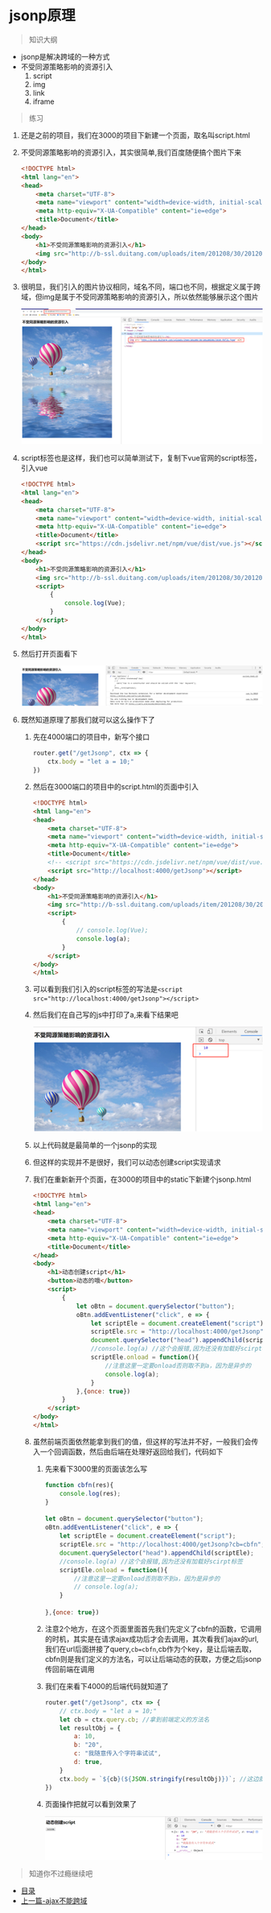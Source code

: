 # jsonp原理

> 知识大纲
* jsonp是解决跨域的一种方式
* 不受同源策略影响的资源引入
    1. script
    2. img
    3. link
    4. iframe

> 练习 
1. 还是之前的项目，我们在3000的项目下新建一个页面，取名叫script.html
2. 不受同源策略影响的资源引入，其实很简单,我们百度随便搞个图片下来 
    ```html
    <!DOCTYPE html>
    <html lang="en">
    <head>
        <meta charset="UTF-8">
        <meta name="viewport" content="width=device-width, initial-scale=1.0">
        <meta http-equiv="X-UA-Compatible" content="ie=edge">
        <title>Document</title>
    </head>
    <body>
        <h1>不受同源策略影响的资源引入</h1>
        <img src="http://b-ssl.duitang.com/uploads/item/201208/30/20120830173930_PBfJE.jpeg" alt="">
    </body>
    </html>    
    ``` 
3. 很明显，我们引入的图片协议相同，域名不同，端口也不同，根据定义属于跨域，但img是属于不受同源策略影响的资源引入，所以依然能够展示这个图片

    ![](./images/演示img标签.jpg)

4. script标签也是这样，我们也可以简单测试下，复制下vue官网的script标签，引入vue    
    ```html
    <!DOCTYPE html>
    <html lang="en">
    <head>
        <meta charset="UTF-8">
        <meta name="viewport" content="width=device-width, initial-scale=1.0">
        <meta http-equiv="X-UA-Compatible" content="ie=edge">
        <title>Document</title>
        <script src="https://cdn.jsdelivr.net/npm/vue/dist/vue.js"></script>
    </head>
    <body>
        <h1>不受同源策略影响的资源引入</h1>
        <img src="http://b-ssl.duitang.com/uploads/item/201208/30/20120830173930_PBfJE.jpeg" alt="">
        <script>
            {
                console.log(Vue);
            }
        </script>
    </body>
    </html>    
    ```
5. 然后打开页面看下

    ![](./images/演示script标签.jpg)

6. 既然知道原理了那我们就可以这么操作下了
    1. 先在4000端口的项目中，新写个接口 
        ```js
        router.get("/getJsonp", ctx => {
            ctx.body = "let a = 10;"
        })    
        ```
    2. 然后在3000端口的项目中的script.html的页面中引入 
        ```html
        <!DOCTYPE html>
        <html lang="en">
        <head>
            <meta charset="UTF-8">
            <meta name="viewport" content="width=device-width, initial-scale=1.0">
            <meta http-equiv="X-UA-Compatible" content="ie=edge">
            <title>Document</title>
            <!-- <script src="https://cdn.jsdelivr.net/npm/vue/dist/vue.js"></script> -->
            <script src="http://localhost:4000/getJsonp"></script>
        </head>
        <body>
            <h1>不受同源策略影响的资源引入</h1>
            <img src="http://b-ssl.duitang.com/uploads/item/201208/30/20120830173930_PBfJE.jpeg" alt="">
            <script>
                {
                    // console.log(Vue);
                    console.log(a);
                }
            </script>
        </body>
        </html>        
        ```    
    3. 可以看到我们引入的script标签的写法是`<script src="http://localhost:4000/getJsonp"></script>`
    4. 然后我们在自己写的js中打印了a,来看下结果吧  

        ![](./images/打印a.jpg)  

    5. 以上代码就是最简单的一个jsonp的实现   
    6. 但这样的实现并不是很好，我们可以动态创建script实现请求
    7. 我们在重新新开个页面，在3000的项目中的static下新建个jsonp.html
        ```html
        <!DOCTYPE html>
        <html lang="en">
        <head>
            <meta charset="UTF-8">
            <meta name="viewport" content="width=device-width, initial-scale=1.0">
            <meta http-equiv="X-UA-Compatible" content="ie=edge">
            <title>Document</title>
        </head>
        <body>
            <h1>动态创建script</h1>
            <button>动态的哦</button>
            <script>
                {
                    let oBtn = document.querySelector("button");
                    oBtn.addEventListener("click", e => {
                        let scriptEle = document.createElement("script");
                        scriptEle.src = "http://localhost:4000/getJsonp";
                        document.querySelector("head").appendChild(scriptEle);
                        //console.log(a) //这个会报错,因为还没有加载好scirpt标签
                        scriptEle.onload = function(){
                            //注意这里一定要onload否则取不到a，因为是异步的
                            console.log(a);
                        }
                    },{once: true})
                }
            </script>
        </body>
        </html>
        ```
    8. 虽然前端页面依然能拿到我们的值，但这样的写法并不好，一般我们会传入一个回调函数，然后由后端在处理好返回给我们，代码如下 
        1. 先来看下3000里的页面该怎么写
            ```js
            function cbfn(res){
                console.log(res);
            }

            let oBtn = document.querySelector("button");
            oBtn.addEventListener("click", e => {
                let scriptEle = document.createElement("script");
                scriptEle.src = "http://localhost:4000/getJsonp?cb=cbfn";
                document.querySelector("head").appendChild(scriptEle);
                //console.log(a) //这个会报错,因为还没有加载好scirpt标签
                scriptEle.onload = function(){
                    //注意这里一定要onload否则取不到a，因为是异步的
                    // console.log(a);
                }
                
            },{once: true})
            ```  
        2. 注意2个地方，在这个页面里面首先我们先定义了cbfn的函数，它调用的时机，其实是在请求ajax成功后才会去调用，其次看我们ajax的url,我们在url后面拼接了query,`cb=cbfn`,cb作为个key，是让后端去取，cbfn则是我们定义的方法名，可以让后端动态的获取，方便之后jsonp传回前端在调用
        3. 我们在来看下4000的后端代码就知道了
            ```js
            router.get("/getJsonp", ctx => {
                // ctx.body = "let a = 10;"
                let cb = ctx.query.cb; //拿到前端定义的方法名
                let resultObj = {
                    a: 10,
                    b: "20",
                    c: "我随意传入个字符串试试",
                    d: true,
                }
                ctx.body = `${cb}(${JSON.stringify(resultObj)})`; //这边就是传入前端后,在调用这个方法，把具体需要的值传进去前端就能拿到
            })
            ```
        4. 页面操作把就可以看到效果了 

            ![](./images/jsonp奥义.png)      

> 知道你不过瘾继续吧
* [目录](../../README.md)
* [上一篇-ajax不能跨域](../day-20/ajax不能跨域.md) 